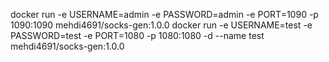 docker run -e USERNAME=admin -e PASSWORD=admin -e PORT=1090 -p 1090:1090 mehdi4691/socks-gen:1.0.0
docker run -e USERNAME=test -e PASSWORD=test -e PORT=1080 -p 1080:1080 -d --name test mehdi4691/socks-gen:1.0.0